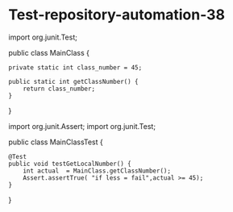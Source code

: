 # Test-repository-automation-38

import org.junit.Test;


public class MainClass {

    private static int class_number = 45;

    public static int getClassNumber() {
        return class_number;
    }
}


import org.junit.Assert;
import org.junit.Test;

public class MainClassTest {

    @Test
    public void testGetLocalNumber() {
        int actual  = MainClass.getClassNumber();
        Assert.assertTrue( "if less = fail",actual >= 45);
    }


}